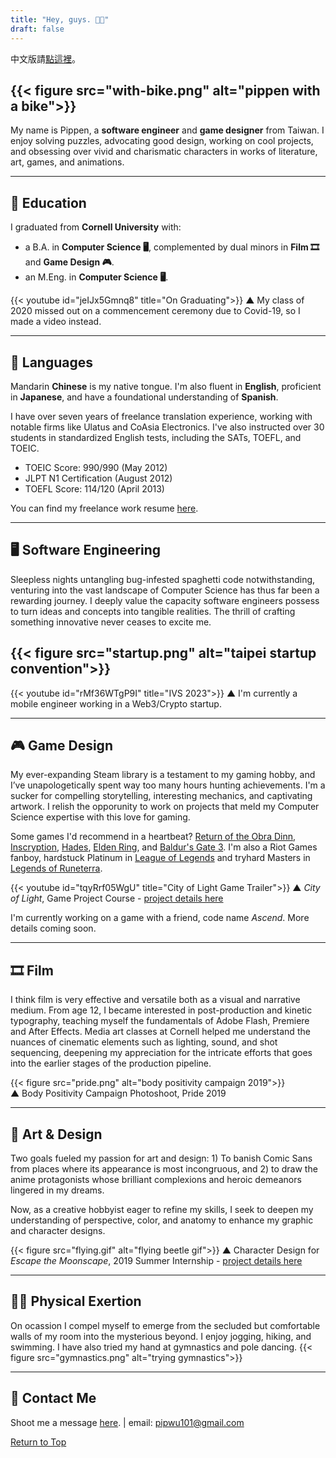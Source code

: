 ```yaml
---
title: "Hey, guys. 👋🏼"
draft: false
---
```

中文版請[點這裡](single/bio-chinese/)。

{{< figure src="with-bike.png" alt="pippen with a bike">}}
---

My name is Pippen, a **software engineer** and **game designer** from Taiwan. I enjoy solving puzzles, advocating good design, working on cool projects, and obsessing over vivid and charismatic characters in works of literature, art, games, and animations.

---

## 📖 Education 

I graduated from **Cornell University** with:
- a B.A. in **Computer Science 🖥️**, complemented by dual minors in **Film 🎞️** and **Game Design 🎮**. 
- an M.Eng. in **Computer Science 🖥️**.

{{< youtube id="jeIJx5Gmnq8" title="On Graduating">}}
▲ My class of 2020 missed out on a commencement ceremony due to Covid-19, so I made a video instead.

---

## 📢 Languages 

Mandarin **Chinese** is my native tongue. I'm also fluent in **English**, proficient in **Japanese**, and have a foundational understanding of **Spanish**.

I have over seven years of freelance translation experience, working with notable firms like Ulatus and CoAsia Electronics. I've also instructed over 30 students in standardized English tests, including the SATs, TOEFL, and TOEIC.

- TOEIC Score: 990/990 (May 2012)
- JLPT N1 Certification (August 2012)
- TOEFL Score: 114/120 (April 2013)

You can find my freelance work resume [here](freelance/).

---

## 🖥️ Software Engineering 
Sleepless nights untangling bug-infested spaghetti code notwithstanding, venturing into the vast landscape of Computer Science has thus far been a rewarding journey. I deeply value the capacity software engineers possess to turn ideas and concepts into tangible realities. The thrill of crafting something innovative never ceases to excite me.

{{< figure src="startup.png" alt="taipei startup convention">}}
---
{{< youtube id="rMf36WTgP9I" title="IVS 2023">}}
▲ I'm currently a mobile engineer working in a Web3/Crypto startup.



---

## 🎮 Game Design 
My ever-expanding Steam library is a testament to my gaming hobby, and I’ve unapologetically spent way too many hours hunting achievements. I'm a sucker for compelling storytelling, interesting mechanics, and captivating artwork. I relish the opporunity to work on projects that meld my Computer Science expertise with this love for gaming.

Some games I'd recommend in a heartbeat? [Return of the Obra Dinn](https://store.steampowered.com/app/653530/Return_of_the_Obra_Dinn/), [Inscryption](https://store.steampowered.com/app/1092790/Inscryption/), [Hades](https://store.steampowered.com/app/1145360/Hades/), [Elden Ring](https://store.steampowered.com/app/1245620/ELDEN_RING/), and [Baldur's Gate 3](https://store.steampowered.com/app/1086940/Baldurs_Gate_3/). I'm also a Riot Games fanboy, hardstuck Platinum in [League of Legends](https://www.leagueoflegends.com/) and tryhard Masters in [Legends of Runeterra](https://playruneterra.com/).

{{< youtube id="tqyRrf05WgU" title="City of Light Game Trailer">}}
▲ *City of Light*, Game Project Course - [project details here](projects/city-of-light/)

I'm currently working on a game with a friend, code name *Ascend*. More details coming soon.

---

## 🎞️ Film 
I think film is very effective and versatile both as a visual and narrative medium. From age 12, I became interested in post-production and kinetic typography, teaching myself the fundamentals of Adobe Flash, Premiere and After Effects. Media art classes at Cornell helped me understand the nuances of cinematic elements such as lighting, sound, and shot sequencing, deepening my appreciation for the intricate efforts that goes into the earlier stages of the production pipeline.

{{< figure src="pride.png" alt="body positivity campaign 2019">}}  
▲ Body Positivity Campaign Photoshoot, Pride 2019

---

## 🎨 Art & Design 
Two goals fueled my passion for art and design: 1) To banish Comic Sans from places where its appearance is most incongruous, and 2) to draw the anime protagonists whose brilliant complexions and heroic demeanors lingered in my dreams.

Now, as a creative hobbyist eager to refine my skills, I seek to deepen my understanding of perspective, color, and anatomy to enhance my graphic and character designs.

{{< figure src="flying.gif" alt="flying beetle gif">}}
▲ Character Design for *Escape the Moonscape*, 2019 Summer Internship - [project details here](projects/moonscape-escape/)

---

## 💪🏼 Physical Exertion 
On ocassion I compel myself to emerge from the secluded but comfortable walls of my room into the mysterious beyond. I enjoy jogging, hiking, and swimming. I have also tried my hand at gymnastics and pole dancing.
{{< figure src="gymnastics.png" alt="trying gymnastics">}}

---

## 📩 Contact Me
Shoot me a message [here](mailto:pipwu101@gmail.com). | email: pipwu101@gmail.com

[Return to Top](#)